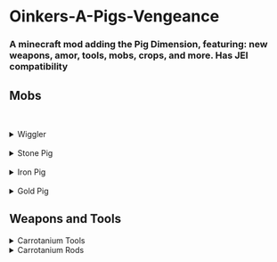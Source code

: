 # Oinkers-A-Pigs-Vengeance

### A minecraft mod adding the Pig Dimension, featuring: new weapons, amor, tools, mobs, crops, and more. Has JEI compatibility

## Mobs
&nbsp;<details>
  <summary>Wiggler</summary>
  A peaceful and lovable wiggling being, who roams the pig dimension in herds. Also drops a large amount of carrots.
  </details>
&nbsp;<details>
  <summary>Stone Pig</summary>
  A slow-moving stone-based pig, who hits hard and will slow players when it makes contact.
  </details>
&nbsp;<details>
  <summary>Iron Pig</summary>
  A range attacking iron-based pig. It will keep a distance, firing its Iron Shard projectiles that will weaken players and deal damage.
  </details>
&nbsp;<details>
  <summary>Gold Pig</summary>
  The most powerful of the pigs. The Gold Pig is a hybrid attacker that will shoot the player with its Gold Shard Projectiles (which deal slowness), and melee attack when in range.
  </details>

## Weapons and Tools
<details>
  <summary>Carrotanium Tools</summary>
  A set of powerful gear using the Carrotanium ingot, and is more powerful and effecient than even Netherite. Diamond gear can be upgrade to Carrotanium with just one ingot using the Carrot Infuser.
  </details>
<details>
  <summary>Carrotanium Rods</summary>
  A set of powerful magical rods made of Carrotanium, comprised of 3 power levels. Existing rods can be combined in the anvil to increase power. New rods can be crafted to be more powerful by using more Carrotanium ingots.
  <details>
    <summary>Carrotanium Rod of Fire</summary>
    A powerful rod that launches fire charges on right click
  </details>
  <details> 
    <summary>Carrotanium Rod of Light</summary>
    A powerful rod that summons lightning on right click wherever the player is pointing (within range).
  </details>
  <details>
    <summary>Carrotanium Rod of Spring</summary>
    A useful rod that will launch the player wherever they are facing. The force the player is launched with depends on how long the rod is charged for.
  </details>
  </details>
